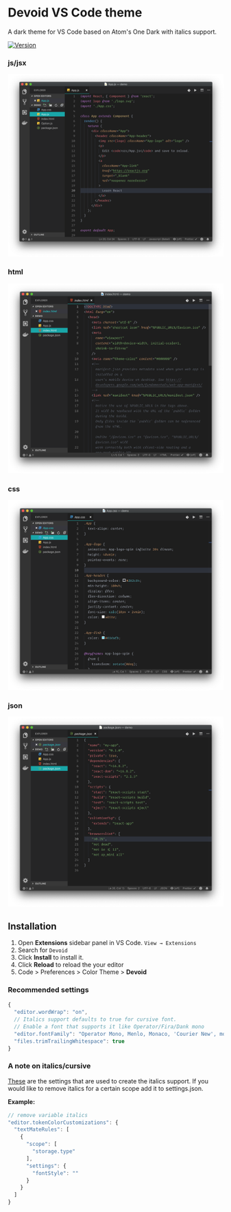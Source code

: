 # Devoid VS Code theme

A dark theme for VS Code based on Atom's One Dark with italics support.

[![Version](https://vsmarketplacebadge.apphb.com/version/dev01d.devoid-theme.svg)](https://marketplace.visualstudio.com/items?itemName=dev01d.devoid-theme)

### js/jsx

![Preview jsx](https://raw.githubusercontent.com/dev01d/devoid-theme/master/images/jsx.png)

### html

![Preview html](https://raw.githubusercontent.com/dev01d/devoid-theme/master/images/html.png)

### css

![Preview css](https://raw.githubusercontent.com/dev01d/devoid-theme/master/images/css.png)

### json

![Preview json](https://raw.githubusercontent.com/dev01d/devoid-theme/master/images/json.png)

## Installation

1. Open **Extensions** sidebar panel in VS Code. `View → Extensions`
2. Search for `Devoid`
3. Click **Install** to install it.
4. Click **Reload** to reload the your editor
5. Code > Preferences > Color Theme > **Devoid**

### Recommended settings

```javascript
{
  "editor.wordWrap": "on",
  // Italics support defaults to true for cursive font.
  // Enable a font that supports it like Operator/Fira/Dank mono
  "editor.fontFamily": "Operator Mono, Menlo, Monaco, 'Courier New', monospace",
  "files.trimTrailingWhitespace": true
}
```

### A note on italics/cursive

[These](https://gist.github.com/dev01d/2afddac00b14d61b753182f233951c30) are the settings that are used to create the italics support. If you would like to remove italics for a certain scope add it to settings.json.

**Example:**

```javascript
// remove variable italics
"editor.tokenColorCustomizations": {
  "textMateRules": [
    {
      "scope": [
        "storage.type"
      ],
      "settings": {
        "fontStyle": ""
      }
    }
  ]
}
```
